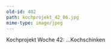 ```yaml
---
old-id: 402
path: kochprojekt_42_06.jpg
mime-type: image/jpeg
---
```

Kochprojekt Woche 42:
...Kochschinken
